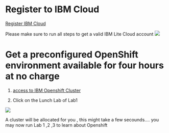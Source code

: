
# Register to IBM Cloud 

[Register IBM Cloud](http://ibm.biz/tlv-06-08-2020-openshift101)

Please make sure to run all steps to get a valid IBM Lite Cloud account 
![](README_IMAGES/Register.png)

# Get a preconfigured OpenShift environment available for four hours at no charge
1. [access to IBM Openshift  Cluster]( https://developer.ibm.com/openlabs/openshift)

2. Click on the Lunch Lab of Lab1  

![](README_IMAGES/OC.png)

A cluster will be allocated for you , this might take a few secounds....  you may now run Lab 1 ,2 ,3 to learn about Openshift 
